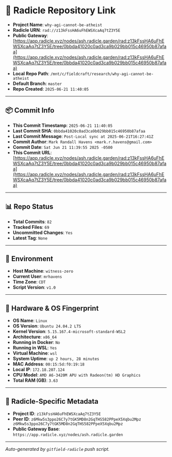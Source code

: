 # 🔗 Radicle Repository Link

- **Project Name**: `why-agi-cannot-be-atheist`
- **Radicle URN**: `rad://z13kFssHA6uFhEWSXcaAq7tZ3Y5E`
- **Public Gateway**: [https://app.radicle.xyz/nodes/ash.radicle.garden/rad:z13kFssHA6uFhEWSXcaAq7tZ3Y5E/tree/0bbda41020c0ad3ca9b029bb015c46950b87afaa](https://app.radicle.xyz/nodes/ash.radicle.garden/rad:z13kFssHA6uFhEWSXcaAq7tZ3Y5E/tree/0bbda41020c0ad3ca9b029bb015c46950b87afaa)
- **Local Repo Path**: `/mnt/c/fieldcraft/research/why-agi-cannot-be-atheist`
- **Default Branch**: `master`
- **Repo Created**: `2025-06-21 11:40:05`

---

## 📦 Commit Info

- **This Commit Timestamp**: `2025-06-21 11:40:05`
- **Last Commit SHA**: `0bbda41020c0ad3ca9b029bb015c46950b87afaa`
- **Last Commit Message**: `Post-Local sync at 2025-06-21T16:27:41Z`
- **Commit Author**: `Mark Randall Havens <mark.r.havens@gmail.com>`
- **Commit Date**: `Sat Jun 21 11:39:55 2025 -0500`
- **This Commit URL**: [https://app.radicle.xyz/nodes/ash.radicle.garden/rad:z13kFssHA6uFhEWSXcaAq7tZ3Y5E/tree/0bbda41020c0ad3ca9b029bb015c46950b87afaa](https://app.radicle.xyz/nodes/ash.radicle.garden/rad:z13kFssHA6uFhEWSXcaAq7tZ3Y5E/tree/0bbda41020c0ad3ca9b029bb015c46950b87afaa)

---

## 📊 Repo Status

- **Total Commits**: `82`
- **Tracked Files**: `69`
- **Uncommitted Changes**: `Yes`
- **Latest Tag**: `None`

---

## 🧭 Environment

- **Host Machine**: `witness-zero`
- **Current User**: `mrhavens`
- **Time Zone**: `CDT`
- **Script Version**: `v1.0`

---

## 🧬 Hardware & OS Fingerprint

- **OS Name**: `Linux`
- **OS Version**: `Ubuntu 24.04.2 LTS`
- **Kernel Version**: `5.15.167.4-microsoft-standard-WSL2`
- **Architecture**: `x86_64`
- **Running in Docker**: `No`
- **Running in WSL**: `Yes`
- **Virtual Machine**: `wsl`
- **System Uptime**: `up 2 hours, 28 minutes`
- **MAC Address**: `00:15:5d:f0:19:18`
- **Local IP**: `172.18.207.124`
- **CPU Model**: `AMD A6-3420M APU with Radeon(tm) HD Graphics`
- **Total RAM (GB)**: `3.63`

---

## 🌱 Radicle-Specific Metadata

- **Project ID**: `z13kFssHA6uFhEWSXcaAq7tZ3Y5E`
- **Peer ID**: `z6Mkw5s3ppo26C7y7tGK5MD8n2GqTHS582PPpeX5Xqbu2Mpz
z6Mkw5s3ppo26C7y7tGK5MD8n2GqTHS582PPpeX5Xqbu2Mpz`
- **Public Gateway Base**: `https://app.radicle.xyz/nodes/ash.radicle.garden`

---

_Auto-generated by `gitfield-radicle` push script._
